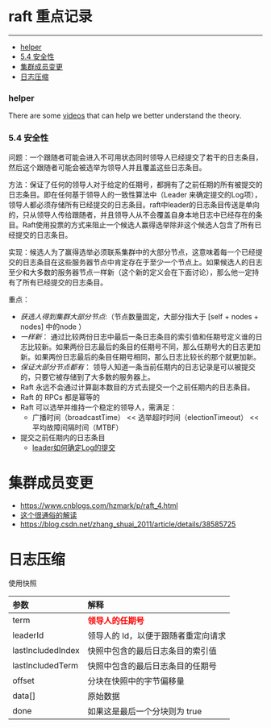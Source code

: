 

# raft 重点记录
----
<!-- MarkdownTOC -->

- [helper](#helper)
- [5.4 安全性](#54-%E5%AE%89%E5%85%A8%E6%80%A7)
- [集群成员变更](#%E9%9B%86%E7%BE%A4%E6%88%90%E5%91%98%E5%8F%98%E6%9B%B4)
- [日志压缩](#%E6%97%A5%E5%BF%97%E5%8E%8B%E7%BC%A9)

<!-- /MarkdownTOC -->

<a id="helper"></a>
### helper

There are some [videos](http://thesecretlivesofdata.com/raft/) that can help we better understand the theory.

<a id="54-%E5%AE%89%E5%85%A8%E6%80%A7"></a>
### 5.4 安全性
问题：一个跟随者可能会进入不可用状态同时领导人已经提交了若干的日志条目，然后这个跟随者可能会被选举为领导人并且覆盖这些日志条目。

方法：保证了任何的领导人对于给定的任期号，都拥有了之前任期的所有被提交的日志条目。即在任何基于领导人的一致性算法中（Leader 来确定提交的Log项），领导人都必须存储所有已经提交的日志条目。raft中leader的日志条目传送是单向的，只从领导人传给跟随者，并且领导人从不会覆盖自身本地日志中已经存在的条目。Raft使用投票的方式来阻止一个候选人赢得选举除非这个候选人包含了所有已经提交的日志条目。

实现：候选人为了赢得选举必须联系集群中的大部分节点，这意味着每一个已经提交的日志条目在这些服务器节点中肯定存在于至少一个节点上。如果候选人的日志至少和大多数的服务器节点一样新（这个新的定义会在下面讨论），那么他一定持有了所有已经提交的日志条目。

重点：

+ *获选人得到集群大部分节点*:（节点数量固定，大部分指大于 [self + nodes + nodes] 中的node ）
+ *一样新*：  通过比较两份日志中最后一条日志条目的索引值和任期号定义谁的日志比较新。如果两份日志最后的条目的任期号不同，那么任期号大的日志更加新。如果两份日志最后的条目任期号相同，那么日志比较长的那个就更加新。
+ *保证大部分节点都有*： 领导人知道一条当前任期内的日志记录是可以被提交的，只要它被存储到了大多数的服务器上。
+ Raft 永远不会通过计算副本数目的方式去提交一个之前任期内的日志条目。
+ Raft 的 RPCs 都是幂等的
+ Raft 可以选举并维持一个稳定的领导人，需满足：
    - 广播时间（broadcastTime） << 选举超时时间（electionTimeout） << 平均故障间隔时间（MTBF）
+ 提交之前任期内的日志条目
    - [leader如何确定Log的提交](https://www.jianshu.com/p/cf1c1d9b632b)

<a id="%E9%9B%86%E7%BE%A4%E6%88%90%E5%91%98%E5%8F%98%E6%9B%B4"></a>
# 集群成员变更
- https://www.cnblogs.com/hzmark/p/raft_4.html
- [这个很通俗的解读](https://www.jianshu.com/p/79fc50fb0b49)
- https://blog.csdn.net/zhang_shuai_2011/article/details/38585725

<a id="%E6%97%A5%E5%BF%97%E5%8E%8B%E7%BC%A9"></a>
# 日志压缩
使用快照

|参数 | 解释|
|:-----|:-----|
|term   | **<font color=#FF0000 >领导人的任期号</font>**|
|leaderId|    领导人的 Id，以便于跟随者重定向请求|
|lastIncludedIndex|   快照中包含的最后日志条目的索引值|
|lastIncludedTerm  |  快照中包含的最后日志条目的任期号|
|offset  |分块在快照中的字节偏移量|
|data[]  |原始数据|
|done    |如果这是最后一个分块则为 true|